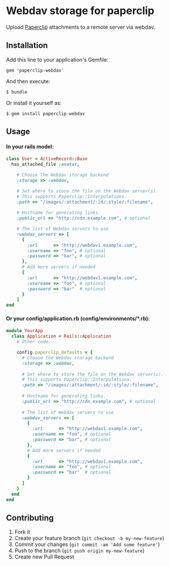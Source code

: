 # Webdav storage for paperclip

Upload [Paperclip](https://github.com/thoughtbot/paperclip) attachments to a remote server via webdav.

## Installation

Add this line to your application's Gemfile:

    gem 'paperclip-webdav'

And then execute:

    $ bundle

Or install it yourself as:

    $ gem install paperclip-webdav

## Usage

#### In your rails model:

```ruby
class User < ActiveRecord::Base
  has_attached_file :avatar,

    # Choose the Webdav storage backend
    :storage => :webdav,

    # Set where to store the file on the Webdav server(s).
    # This supports Paperclip::Interpolations.
    :path => "/images/:attachment/:id/:style/:filename",
    
    # Hostname for generating links.
    :public_url => "http://cdn.example.com", # optional

    # The list of Webdav servers to use
    :webdav_servers => [
      {
        :url      => "http://webdav1.example.com",
        :username => "foo", # optional
        :password => "bar", # optional
      },
      # Add more servers if needed
      {
        :url      => "http://webdav1.example.com",
        :username => "foo", # optional
        :password => "bar"  # optional
      }
    ]
end
```

#### Or your config/application.rb (config/environments/*.rb):

```ruby
module YourApp
  class Application < Rails::Application
    # Other code...

    config.paperclip_defaults = {
      # Choose the Webdav storage backend
      :storage => :webdav,
      
      # Set where to store the file on the Webdav server(s).
      # This supports Paperclip::Interpolations.
      :path => "/images/:attachment/:id/:style/:filename",
      
      # Hostname for generating links.
      :public_url => "http://cdn.example.com", # optional
      
      # The list of Webdav servers to use
      :webdav_servers => [
        {
          :url      => "http://webdav1.example.com",
          :username => "foo", # optional
          :password => "bar", # optional
        },
        # Add more servers if needed
        {
          :url      => "http://webdav1.example.com",
          :username => "foo", # optional
          :password => "bar"  # optional
        }
      ]
    }
  end
end

```

## Contributing

1. Fork it
2. Create your feature branch (`git checkout -b my-new-feature`)
3. Commit your changes (`git commit -am 'Add some feature'`)
4. Push to the branch (`git push origin my-new-feature`)
5. Create new Pull Request
